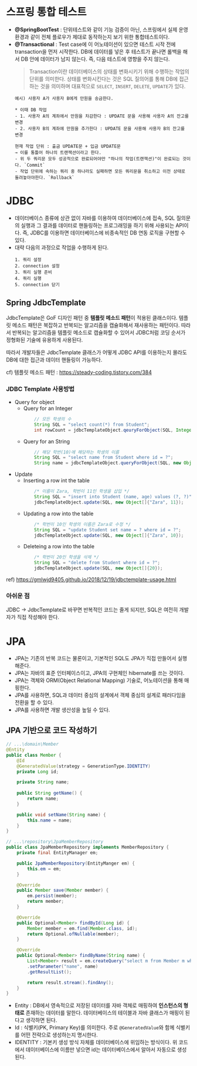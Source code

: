  # 스프링 통합 테스트
 - **@SpringBootTest** : 단위테스트와 같이 기능 검증이 아닌, 스프링에서 실제 운영 환경과 같이 전체 플로우가 제대로 동작하는지 보기 위한 통합테스트이다.
 - **@Transactional** : Test case에 이 어노테이션이 있으면 테스트 시작 전에 transaction을 먼저 시작한다. DB에 데이터를 넣은 후 테스트가 끝나면 롤백을 해서 DB 안에 데이터가 남지 않는다. 즉, 다음 테스트에 영향을 주지 않는다.
    > Transaction이란 데이터베이스의 상태를 변화시키기 위해 수행하는 작업의 단위를 의미한다. 상태를 변화시킨다는 것은 SQL 질의어를 통해 DB에 접근하는 것을 의미하며 대표적으로 `SELECT`, `INSERT`, `DELETE`, `UPDATE`가 있다. 
    ```text
    예시) 사용자 A가 사용자 B에게 만원을 송금한다.

    * 이때 DB 작업
    - 1. 사용자 A의 계좌에서 만원을 차감한다 : UPDATE 문을 사용해 사용자 A의 잔고를 변경
    - 2. 사용자 B의 계좌에 만원을 추가한다 : UPDATE 문을 사용해 사용자 B의 잔고를 변경

    현재 작업 단위 : 출금 UPDATE문 + 입금 UPDATE문
    → 이를 통틀어 하나의 트랜잭션이라고 한다.
    - 위 두 쿼리문 모두 성공적으로 완료되어야만 "하나의 작업(트랜잭션)"이 완료되는 것이다. `Commit`
    - 작업 단위에 속하는 쿼리 중 하나라도 실패하면 모든 쿼리문을 취소하고 이전 상태로 돌려놓아야한다. `Rollback`
    ```

# JDBC
- 데이터베이스 종류에 상관 없이 자바를 이용하여 데이터베이스에 접속, SQL 질의문의 실행과 그 결과를 데이터로 핸들링하는 프로그래밍을 하기 위해 사용되는 API이다. 즉, JDBC를 이용하면 데이터베이스에 비종속적인 DB 연동 로직을 구현할 수 있다.
- 대략 다음의 과정으로 작업을 수행하게 된다.
  ```text
  1. 쿼리 설정
  2. connection 설정
  3. 쿼리 실행 준비
  4. 쿼리 실행
  5. connection 닫기
  ```

## Spring JdbcTemplate
JdbcTemplate은 GoF 디자인 패턴 중 **템플릿 메소드 패턴**이 적용된 클래스이다. 템플릿 메소드 패턴은 복잡하고 반복되는 알고리즘을 캡슐화해서 재사용하는 패턴이다. 따라서 반복되는 알고리즘을 템플릿 메소드로 캡슐화할 수 있어서 JDBC처럼 코딩 순서가 정형화된 기술에 유용하게 사용된다.

따라서 개발자들은 JdbcTemplate 클래스가 어떻게 JDBC API를 이용하는지 몰라도 DB에 대한 접근과 데이터 핸들링이 가능하다.

cf) 템플릿 메소드 패턴 : https://steady-coding.tistory.com/384

### JDBC Template 사용방법
- Query for object
  - Query for an Integer
    ```java
        // 모든 학생의 수
        String SQL = "select count(*) from Student";
        int rowCount = jdbcTemplateObject.qeuryForObject(SQL, Integer.class);
    ```
  - Query for an String
    ```java
        // 해당 학번(10)에 해당하는 학생의 이름
        String SQL = "select name from Student where id = ?"; 
        String name = jdbcTemplateObject.queryForObject(SQL, new Object[]{10}, String.class);
    ``` 
- Update
  - Inserting a row int the table
    ```java
        /* 이름이 Zara, 학번이 11인 학생을 삽입 */
        String SQL = "insert into Student (name, age) values (?, ?)"; 
        jdbcTemplateObject.update(SQL, new Object[]{"Zara", 11});
    ```
  - Updating a row into the table
    ```java
        /* 학번이 10인 학생의 이름은 Zara로 수정 */
        String SQL = "update Student set name = ? where id = ?"; 
        jdbcTemplateObject.update(SQL, new Object[]{"Zara", 10});
    ```
  - Deleteing a row into the table
    ```java
        /* 학번이 20인 학생을 삭제 */
        String SQL = "delete from Student where id = ?"; 
        jdbcTemplateObject.update(SQL, new Object[]{20});
    ```
ref) https://gmlwjd9405.github.io/2018/12/19/jdbctemplate-usage.html

### 아쉬운 점
JDBC -> JdbcTemplate로 바꾸면 반복적인 코드는 줄게 되지만, SQL은 여전히 개발자가 직접 작성해야 한다.
# JPA
- JPA는 기존의 반복 코드는 물론이고, 기본적인 SQL도 JPA가 직접 만들어서 실행해준다.
- JPA는 자바의 표준 인터페이스이고, JPA의 구현체인 hibernate를 쓰는 것이다.
- JPA는 객체와 ORM(Object Relational Mapping) 기술로, 어노테이션을 통해 매핑한다.
- JPA를 사용하면, SQL과 데이터 중심의 설계에서 객체 중심의 설계로 패러다임을 전환을 할 수 있다.
- JPA를 사용하면 개발 생산성을 높일 수 있다.

## JPA 기반으로 코드 작성하기
```java
// ...\domain\Member
@Entity
public class Member {
    @Id
    @GeneratedValue(strategy = GenerationType.IDENTITY)
    private Long id;

    private String name;
    
    public String getName() {
        return name;
    }

    public void setName(String name) {
        this.name = name;
    }
}

// ...\repository\JpaMemberRepository
public class JpaMemberRepository implements MemberRepository {
    private final EntityManager em;

    public JpaMemberRepository(EntityManger em) {
        this.em = em;
    }

    @Override
    public Member save(Member member) {
        em.persist(member);
        return member;
    }

    @Override
    public Optional<Member> findById(Long id) {
        Member member = em.find(Member.class, id);
        return Optional.ofNullable(member);
    }

    @Override
    public Optional<Member> findByName(String name) {
        List<Member> result = em.createQuery("select m from Member m where m.name = :name", Member.class)
        .setParameter("name", name)
        .getResultList();

        return result.stream().findAny();
    }
}
```
- Entity : DB에서 영속적으로 저장된 데이터를 자바 객체로 매핑하여 **인스턴스의 형태로** 존재하는 데이터를 말한다. 데이터베이스의 테이블과 자바 클래스가 매핑이 된다고 생각하면 된다.
- Id : 식별키(PK, Primary Key)를 의미한다. 주로 `@GeneratedValue`와 함께 식별키를 어떤 전략으로 생성하는지 명시한다.
- IDENTITY : 기본키 생성 방식 자체를 데이터베이스에 위임하는 방식이다. 위 코드에서 데이터베이스에 이름만 넣으면 id는 데이터베이스에서 알아서 자동으로 생성된다.
